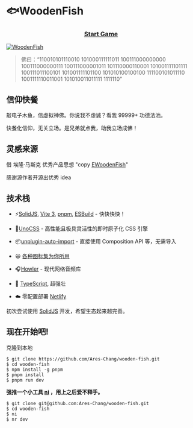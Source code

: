 # 🐟WoodenFish

<h3 align='center'>
<a href="https://wfish.areschang.top/" target="_blank">Start Game</a>
</h3>

[![WoodenFish](./img/Snipaste_2022-11-21_19-44-23.png)](https://wfish.areschang.top/)

> 佛曰：“110010101110010 101000111111011 100111000000000 100111000000111 100111000001011 101110000110001 101001111101111 100111011100101 101001111101100 101010100100100 111100101011110 1001111110011001 101010011011111 1111110”

## 信仰快餐

敲电子木鱼，信虚拟神佛。你说我不虔诚？看我 99999+ 功德法池。

快餐化信仰，无关立场。是兄弟就点我，助我立场成佛！

## 灵感来源

借 埃隆·马斯克 优秀产品思想
"copy [EWoodenFish](https://github.com/liuxiyuan-2022/EWoodenFish)"

感谢源作者开源出优秀 idea

## 技术栈

- ⚡️[SolidJS](https://github.com/solidjs/solid), [Vite 3](https://github.com/vitejs/vite), [pnpm](https://pnpm.io/), [ESBuild](https://github.com/evanw/esbuild) - 快快快快！

- 🎨[UnoCSS](https://github.com/unocss/unocss) - 高性能且极具灵活性的即时原子化 CSS 引擎

- 📦[unplugin-auto-import](https://github.com/antfu/unplugin-auto-import) - 直接使用 Composition API 等，无需导入

- 😃 [各种图标集为你所用](https://github.com/antfu/unocss/tree/main/packages/preset-icons)

- 🎧[Howler](https://github.com/goldfire/howler.js) - 现代网络音频库

- 🦾 [TypeScript](https://github.com/microsoft/TypeScript), 超强壮

- ☁️ 零配置部署 [Netlify](https://www.netlify.com/)

初次尝试使用 [SolidJS](https://www.solidjs.com/) 开发，希望生态起来越完善。

## 现在开始吧!

克隆到本地

```shell
$ git clone https://github.com/Ares-Chang/wooden-fish.git
$ cd wooden-fish
$ npm install -g pnpm
$ pnpm install
$ pnpm run dev
```

**强推一个小工具 [ni](https://github.com/antfu/ni) ，用上之后爱不释手。**

```shell
$ git clone git@github.com:Ares-Chang/wooden-fish.git
$ cd wooden-fish
$ ni
$ nr dev
```
